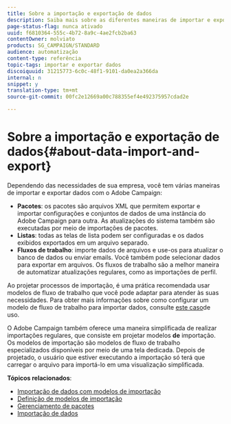 ```yaml
---
title: Sobre a importação e exportação de dados
description: Saiba mais sobre as diferentes maneiras de importar e exportar dados com o Adobe Campaign.
page-status-flag: nunca ativado
uuid: f6810364-555c-4b72-8a9c-4ae2fcb2ba63
contentOwner: molviato
products: SG_CAMPAIGN/STANDARD
audience: automatização
content-type: referência
topic-tags: importar e exportar dados
discoiquuid: 31215773-6c0c-48f1-9101-da0ea2a366da
internal: n
snippet: y
translation-type: tm+mt
source-git-commit: 00fc2e12669a00c788355ef4e492375957cdad2e

---
```



# Sobre a importação e exportação de dados{#about-data-import-and-export}

Dependendo das necessidades de sua empresa, você tem várias maneiras de importar e exportar dados com o Adobe Campaign:

* **Pacotes**: os pacotes são arquivos XML que permitem exportar e importar configurações e conjuntos de dados de uma instância do Adobe Campaign para outra. As atualizações do sistema também são executadas por meio de importações de pacotes.
* **Listas**: todas as telas de lista podem ser configuradas e os dados exibidos exportados em um arquivo separado.
* **Fluxos de trabalho**: importe dados de arquivos e use-os para atualizar o banco de dados ou enviar emails. Você também pode selecionar dados para exportar em arquivos. Os fluxos de trabalho são a melhor maneira de automatizar atualizações regulares, como as importações de perfil.

Ao projetar processos de importação, é uma prática recomendada usar modelos de fluxo de trabalho que você pode adaptar para atender às suas necessidades. Para obter mais informações sobre como configurar um modelo de fluxo de trabalho para importar dados, consulte [este caso](../../automating/using/importing-data.md#example--import-workflow-template)de uso.

O Adobe Campaign também oferece uma maneira simplificada de realizar importações regulares, que consiste em projetar modelos **de** importação. Os modelos de importação são modelos de fluxo de trabalho especializados disponíveis por meio de uma tela dedicada. Depois de projetado, o usuário que estiver executando a importação só terá que carregar o arquivo para importá-lo em uma visualização simplificada.

**Tópicos relacionados**:

* [Importação de dados com modelos de importação](../../automating/using/importing-data-with-import-templates.md)
* [Definição de modelos de importação](../../automating/using/defining-import-templates.md)
* [Gerenciamento de pacotes](../../automating/using/managing-packages.md)
* [Importação de dados](../../automating/using/importing-data.md)

